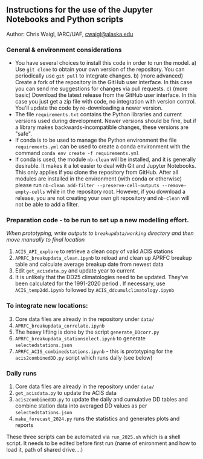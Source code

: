 ## Instructions for the use of the Jupyter Notebooks and Python scripts

Author: Chris Waigl, IARC/UAF, cwaigl@alaska.edu

### General & environment considerations 

* You have several choices to install this code in order to run the model. a) Use `git clone` to obtain your own version of the repository. You can periodically use `git pull` to integrate changes. b) (more advanced) Create a fork of the repository in the GitHub user interface. In this case you can send me suggestions for changes via pull requests. c) (more basic) Download the latest release from the GitHub user interface. In this case you just get a zip file with code, no integration with version control. You'll update the code by re-downloading a newer version. 
* The file `requirements.txt` contains the Python libraries and current versions used during development. Newer versions should be fine, but if a library makes backwards-incompatible changes, these versions are "safe".
* If conda is to be used to manage the Python environment the file `requirements.yml` can be used to create a conda environment with the command `conda env create -f requirements.yml` 
* If conda is used, the module `nb-clean` will be installed, and it is generally desirable.  It makes it a lot easier to deal with Git and Jupyter Notebooks. This only applies if you clone the repository from GitHub. After all modules are installed in the environment (with conda or otherwise) please run `nb-clean add-filter --preserve-cell-outputs --remove-empty-cells` while in the repository root. However, if you download a release, you are not creating your own git repository and `nb-clean` will not be able to add a filter. 

### Preparation code - to be run to set up a new modelling effort. 

*When prototyping, write outputs to `breakupdata/working` directory and then move manually to final location*

1. `ACIS_API_explore` to retrieve a clean copy of valid ACIS stations 
2. `APRFC_breakupdata_clean.ipynb` to reload and clean up APRFC breakup table and calculate average breakup date from newest data
3. Edit `get_acisdata.py` and update year to current 
4. It is unlikely that the DD25 climatologies need to be updated. They've been calculated for the 1991-2020 period . If necessary, use `ACIS_temp2dd.ipynb` followed by `ACIS_ddcumulclimatology.ipynb`

### To integrate new locations:

3. Core data files are already in the repository under `data/` 
4. `APRFC_breakupdata_correlate.ipynb`
4. The heavy lifting is done by the script `generate_DDcorr.py`
5. `APRFC_breakupdata_stationselect.ipynb`  to generate `selectedstations.json` 
6. `APRFC_ACIS_combinedstations.ipynb` - this is prototyping for the `acis2combinedDD.py` script which runs daily (see below)

### Daily runs

1. Core data files are already in the repository under `data/` 
1. `get_acisdata.py` to update the ACIS data
2. `acis2combinedDD.py` to update the daily and cumulative DD tables and combine station data into averaged DD values as per `selectedstations.json`
3. `make_forecast_2024.py` runs the statistics and generates plots and reports

These three scripts can be automated via `run_2025.sh` which is a shell script. It needs to be edited before first run (name of enironment and how to load it, path of shared drive....)



